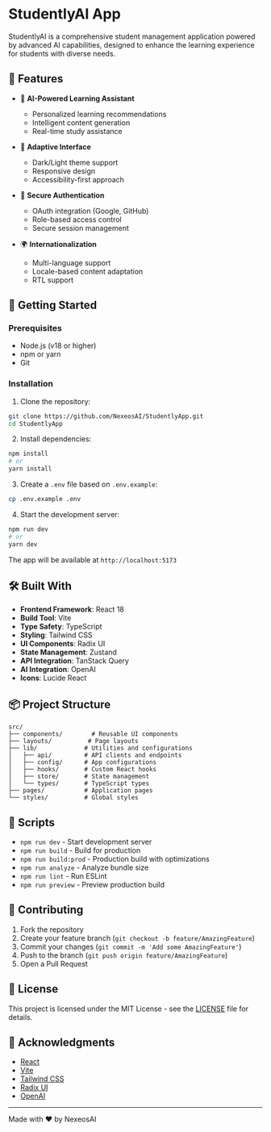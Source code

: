 # StudentlyAI App

StudentlyAI is a comprehensive student management application powered by advanced AI capabilities, designed to enhance the learning experience for students with diverse needs.

## 🌟 Features

- 🤖 **AI-Powered Learning Assistant**
  - Personalized learning recommendations
  - Intelligent content generation
  - Real-time study assistance

- 🎨 **Adaptive Interface**
  - Dark/Light theme support
  - Responsive design
  - Accessibility-first approach

- 🔐 **Secure Authentication**
  - OAuth integration (Google, GitHub)
  - Role-based access control
  - Secure session management

- 🌍 **Internationalization**
  - Multi-language support
  - Locale-based content adaptation
  - RTL support

## 🚀 Getting Started

### Prerequisites

- Node.js (v18 or higher)
- npm or yarn
- Git

### Installation

1. Clone the repository:
```bash
git clone https://github.com/NexeosAI/StudentlyApp.git
cd StudentlyApp
```

2. Install dependencies:
```bash
npm install
# or
yarn install
```

3. Create a `.env` file based on `.env.example`:
```bash
cp .env.example .env
```

4. Start the development server:
```bash
npm run dev
# or
yarn dev
```

The app will be available at `http://localhost:5173`

## 🛠️ Built With

- **Frontend Framework**: React 18
- **Build Tool**: Vite
- **Type Safety**: TypeScript
- **Styling**: Tailwind CSS
- **UI Components**: Radix UI
- **State Management**: Zustand
- **API Integration**: TanStack Query
- **AI Integration**: OpenAI
- **Icons**: Lucide React

## 📦 Project Structure

```
src/
├── components/        # Reusable UI components
├── layouts/          # Page layouts
├── lib/             # Utilities and configurations
│   ├── api/         # API clients and endpoints
│   ├── config/      # App configurations
│   ├── hooks/       # Custom React hooks
│   ├── store/       # State management
│   └── types/       # TypeScript types
├── pages/           # Application pages
└── styles/          # Global styles
```

## 🧪 Scripts

- `npm run dev` - Start development server
- `npm run build` - Build for production
- `npm run build:prod` - Production build with optimizations
- `npm run analyze` - Analyze bundle size
- `npm run lint` - Run ESLint
- `npm run preview` - Preview production build

## 🤝 Contributing

1. Fork the repository
2. Create your feature branch (`git checkout -b feature/AmazingFeature`)
3. Commit your changes (`git commit -m 'Add some AmazingFeature'`)
4. Push to the branch (`git push origin feature/AmazingFeature`)
5. Open a Pull Request

## 📝 License

This project is licensed under the MIT License - see the [LICENSE](LICENSE) file for details.

## 🙏 Acknowledgments

- [React](https://reactjs.org/)
- [Vite](https://vitejs.dev/)
- [Tailwind CSS](https://tailwindcss.com/)
- [Radix UI](https://www.radix-ui.com/)
- [OpenAI](https://openai.com/)

---

Made with ❤️ by NexeosAI
